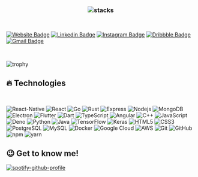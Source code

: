 <h3 align="center">
<img src="https://raw.githubusercontent.com/AbhinavRobinson/abhinavrobinson/master/assets/planets.jpg" alt="stacks"/>
</h3>

<br />

[![Website Badge](https://img.shields.io/badge/-Design.Portfolio-teal?style=flat-square&url=https%3A%2F%2Fabhinavrobinson.github.io)](https://abhinavrobinson.github.io)
[![Linkedin Badge](https://img.shields.io/badge/-abhinavrobinson-blue?style=flat-square&logo=Linkedin&logoColor=white&link=https://www.linkedin.com/in/abhinav-robinson-576429171i/)](https://www.linkedin.com/in/abhinav-robinson-576429171/)
[![Instagram Badge](https://img.shields.io/badge/-abhinav.robinson-purple?style=flat-square&logo=instagram&logoColor=white&link=https://instagram.com/abhinav.robinson/)](https://instagram.com/abhinav.robinson)
[![Dribbble Badge](https://img.shields.io/badge/-Dribbble-ea4c89?style=flat-square&logo=Dribbble&logoColor=white&link=https://dribbble.com/AbhinavR)](https://dribbble.com/AbhinavR)
[![Gmail Badge](https://img.shields.io/badge/-abhinavrobinson@gmail.com-c14438?style=flat-square&logo=Gmail&logoColor=white&link=mailto:abhinavrobinson@gmail.com)](mailto:abhinavrobinson@gmail.com)

<br />

![trophy](https://github-profile-trophy.vercel.app/?username=AbhinavRobinson&margin-w=35&theme=nord&rank=S,AAA,AA,A&no-bg=true&no-frame=true)

## 🔥 Technologies

<br />

![React-Native](https://img.shields.io/badge/-React%20Native-black?style=flat-square&logo=react) 
![React](https://img.shields.io/badge/-React-black?style=flat-square&logo=react) 
![Go](https://img.shields.io/badge/-Go-black?style=flat-square&logo=go) 
![Rust](https://img.shields.io/badge/-Rust-black?style=flat-square&logo=rust) 
![Express](https://img.shields.io/badge/-Express-black?style=flat-square&logo=express) 
![Nodejs](https://img.shields.io/badge/-Nodejs-black?style=flat-square&logo=Node.js) 
![MongoDB](https://img.shields.io/badge/-MongoDB-black?style=flat-square&logo=mongodb)
![Electron](https://img.shields.io/badge/-Electron-black?style=flat-square&logo=electron) 
![Flutter](https://img.shields.io/badge/-Flutter-black?style=flat-square&logo=flutter) 
![Dart](https://img.shields.io/badge/-Dart-black?style=flat-square&logo=dart) 
![TypeScript](https://img.shields.io/badge/-TypeScript-black?style=flat-square&logo=typescript) 
![Angular](https://img.shields.io/badge/-angular-black?style=flat-square&logo=angular) 
![C++](https://img.shields.io/badge/-C++-black?style=flat-square&logo=c)
![JavaScript](https://img.shields.io/badge/-JavaScript-black?style=flat-square&logo=javascript) 
![Deno](https://img.shields.io/badge/-Deno-black?style=flat-square&logo=Deno) 
![Python](https://img.shields.io/badge/-Python-black?style=flat-square&logo=Python) 
![Java](https://img.shields.io/badge/-java-black?style=flat-square&logo=java) 
![TensorFlow](https://img.shields.io/badge/-TensorFlow-black?style=flat-square&logo=TensorFlow)
![Keras](https://img.shields.io/badge/-Keras-black?style=flat-square&logo=Keras)
![HTML5](https://img.shields.io/badge/-HTML5-black?style=flat-square&logo=html5&logoColor=white)
![CSS3](https://img.shields.io/badge/-CSS3-black?style=flat-square&logo=css3)
![PostgreSQL](https://img.shields.io/badge/-PostgreSQL-black?style=flat-square&logo=postgresql)
![MySQL](https://img.shields.io/badge/-MySQL-black?style=flat-square&logo=mysql)
![Docker](https://img.shields.io/badge/-Docker-black?style=flat-square&logo=docker)
![Google Cloud](https://img.shields.io/badge/Google%20Cloud-black?style=flat-square&logo=google-cloud)
![AWS](https://img.shields.io/badge/-AWS-black?style=flat-square&logo=amazon)
![Git](https://img.shields.io/badge/-Git-black?style=flat-square&logo=git)
![GitHub](https://img.shields.io/badge/-GitHub-black?style=flat-square&logo=github)
![npm](https://img.shields.io/badge/-NPM-black?style=flat-square&logo=npm)
![yarn](https://img.shields.io/badge/-Yarn-black?style=flat-square&logo=yarn)

## 😉 Get to know me!

[![spotify-github-profile](https://spotify-github-profile.vercel.app/api/view?uid=abhinavrob&cover_image=true)](https://spotify-github-profile.vercel.app/api/view?uid=abhinavrob&redirect=true)

